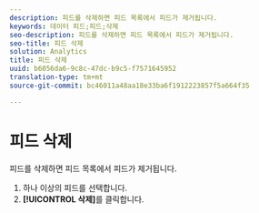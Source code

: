 ```yaml
---
description: 피드를 삭제하면 피드 목록에서 피드가 제거됩니다.
keywords: 데이터 피드;피드;삭제
seo-description: 피드를 삭제하면 피드 목록에서 피드가 제거됩니다.
seo-title: 피드 삭제
solution: Analytics
title: 피드 삭제
uuid: b6056da6-9c8c-47dc-b9c5-f7571645952
translation-type: tm+mt
source-git-commit: bc46011a48aa18e33ba6f1912223857f5a664f35

---
```



# 피드 삭제

피드를 삭제하면 피드 목록에서 피드가 제거됩니다.

1. 하나 이상의 피드를 선택합니다.
1. **[!UICONTROL 삭제]**&#x200B;를 클릭합니다.
